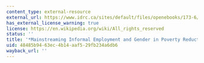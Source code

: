 ```yaml
---
content_type: external-resource
external_url: https://www.idrc.ca/sites/default/files/openebooks/173-6/index.html
has_external_license_warning: true
license: https://en.wikipedia.org/wiki/All_rights_reserved
status: ''
title: '*Mainstreaming Informal Employment and Gender in Poverty Reduction*'
uid: 48485b94-63ec-4b14-aaf5-29fb234a6db6
wayback_url: ''
---
```

